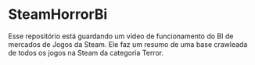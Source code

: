 # SteamHorrorBi
Esse repositório está guardando um vídeo de funcionamento do BI de mercados de Jogos da Steam. Ele faz um resumo de uma base crawleada de todos os jogos na Steam da categoria Terror.
